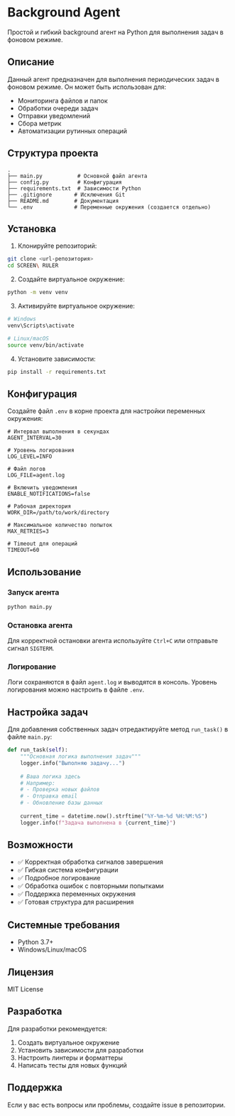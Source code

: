 # Background Agent

Простой и гибкий background агент на Python для выполнения задач в фоновом режиме.

## Описание

Данный агент предназначен для выполнения периодических задач в фоновом режиме. Он может быть использован для:

- Мониторинга файлов и папок
- Обработки очереди задач
- Отправки уведомлений
- Сбора метрик
- Автоматизации рутинных операций

## Структура проекта

```
.
├── main.py           # Основной файл агента
├── config.py         # Конфигурация
├── requirements.txt  # Зависимости Python
├── .gitignore       # Исключения Git
├── README.md        # Документация
└── .env             # Переменные окружения (создается отдельно)
```

## Установка

1. Клонируйте репозиторий:
```bash
git clone <url-репозитория>
cd SCREEN\ RULER
```

2. Создайте виртуальное окружение:
```bash
python -m venv venv
```

3. Активируйте виртуальное окружение:
```bash
# Windows
venv\Scripts\activate

# Linux/macOS
source venv/bin/activate
```

4. Установите зависимости:
```bash
pip install -r requirements.txt
```

## Конфигурация

Создайте файл `.env` в корне проекта для настройки переменных окружения:

```env
# Интервал выполнения в секундах
AGENT_INTERVAL=30

# Уровень логирования
LOG_LEVEL=INFO

# Файл логов
LOG_FILE=agent.log

# Включить уведомления
ENABLE_NOTIFICATIONS=false

# Рабочая директория
WORK_DIR=/path/to/work/directory

# Максимальное количество попыток
MAX_RETRIES=3

# Timeout для операций
TIMEOUT=60
```

## Использование

### Запуск агента

```bash
python main.py
```

### Остановка агента

Для корректной остановки агента используйте `Ctrl+C` или отправьте сигнал `SIGTERM`.

### Логирование

Логи сохраняются в файл `agent.log` и выводятся в консоль. Уровень логирования можно настроить в файле `.env`.

## Настройка задач

Для добавления собственных задач отредактируйте метод `run_task()` в файле `main.py`:

```python
def run_task(self):
    """Основная логика выполнения задач"""
    logger.info("Выполняю задачу...")
    
    # Ваша логика здесь
    # Например:
    # - Проверка новых файлов
    # - Отправка email
    # - Обновление базы данных
    
    current_time = datetime.now().strftime("%Y-%m-%d %H:%M:%S")
    logger.info(f"Задача выполнена в {current_time}")
```

## Возможности

- ✅ Корректная обработка сигналов завершения
- ✅ Гибкая система конфигурации
- ✅ Подробное логирование
- ✅ Обработка ошибок с повторными попытками
- ✅ Поддержка переменных окружения
- ✅ Готовая структура для расширения

## Системные требования

- Python 3.7+
- Windows/Linux/macOS

## Лицензия

MIT License

## Разработка

Для разработки рекомендуется:

1. Создать виртуальное окружение
2. Установить зависимости для разработки
3. Настроить линтеры и форматтеры
4. Написать тесты для новых функций

## Поддержка

Если у вас есть вопросы или проблемы, создайте issue в репозитории. 